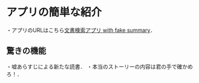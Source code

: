 # アプリの簡単な紹介

・アプリのURLはこちら[文書検索アプリ with fake summary](https://harukirara-information-fake-2-app-uquiyh.streamlit.app/)．

## 驚きの機能
・嘘あらすじによる新たな読書．
・本当のストーリーの内容は君の手で確かめろ！．
